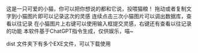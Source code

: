 这是一只可爱的小猫，你可以把你想说的都和它说，投喂猫粮！
拖动或者复制文字到小猫图片即可以记录这次的灵感
连续点击三次小猫图片可以调出数据库，查看以往记录
在小猫图片上右键可以使用输入框提交灵感，右键还有查看以往记录的功能
本软件基于ChatGPT指令生成，仅供娱乐，喵~


dist 文件夹下有多个EXE文件，可以下载使用
